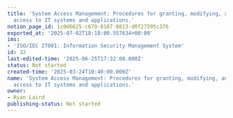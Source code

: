 ```yaml
---
title: 'System Access Management: Procedures for granting, modifying, and revoking
  access to IT systems and applications.'
notion_page_id: 1c0d6625-c679-8107-8813-d0f27595c376
exported_at: '2025-07-02T18:18:00.557634+00:00'
ims:
- 'ISO/IEC 27001: Information Security Management System'
id: 32
last-edited-time: '2025-06-25T17:32:00.000Z'
status: Not started
created-time: '2025-03-24T10:40:00.000Z'
name: 'System Access Management: Procedures for granting, modifying, and revoking
  access to IT systems and applications.'
owner:
- Ryan Laird
publishing-status: Not started
---
```


<!-- Unsupported block type: table_of_contents -->

<!-- Unsupported block type: unsupported -->


